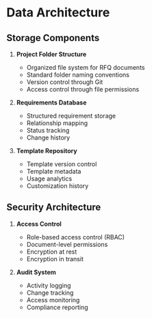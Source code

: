 # Data Architecture

## Storage Components

1. **Project Folder Structure**
   - Organized file system for RFQ documents
   - Standard folder naming conventions
   - Version control through Git
   - Access control through file permissions

2. **Requirements Database**
   - Structured requirement storage
   - Relationship mapping
   - Status tracking
   - Change history

3. **Template Repository**
   - Template version control
   - Template metadata
   - Usage analytics
   - Customization history

## Security Architecture

1. **Access Control**
   - Role-based access control (RBAC)
   - Document-level permissions
   - Encryption at rest
   - Encryption in transit

2. **Audit System**
   - Activity logging
   - Change tracking
   - Access monitoring
   - Compliance reporting
